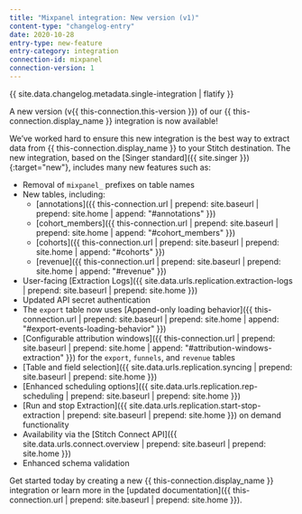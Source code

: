 ```yaml
---
title: "Mixpanel integration: New version (v1)"
content-type: "changelog-entry"
date: 2020-10-28
entry-type: new-feature
entry-category: integration
connection-id: mixpanel
connection-version: 1
---
```

{{ site.data.changelog.metadata.single-integration | flatify }}

A new version (v{{ this-connection.this-version }}) of our {{ this-connection.display_name }} integration is now available! 

We’ve worked hard to ensure this new integration is the best way to extract data from {{ this-connection.display_name }} to your Stitch destination. The new integration, based on the [Singer standard]({{ site.singer }}){:target="new"}, includes many new features such as:

- Removal of `mixpanel_` prefixes on table names
- New tables, including:
	- [annotations]({{ this-connection.url | prepend: site.baseurl | prepend: site.home | append: "#annotations" }})
	- [cohort_members]({{ this-connection.url | prepend: site.baseurl | prepend: site.home | append: "#cohort_members" }})
	- [cohorts]({{ this-connection.url | prepend: site.baseurl | prepend: site.home | append: "#cohorts" }})
	- [revenue]({{ this-connection.url | prepend: site.baseurl | prepend: site.home | append: "#revenue" }})
- User-facing [Extraction Logs]({{ site.data.urls.replication.extraction-logs | prepend: site.baseurl | prepend: site.home }})
- Updated API secret authentication
- The `export` table now uses [Append-only loading behavior]({{ this-connection.url | prepend: site.baseurl | prepend: site.home | append: "#export-events-loading-behavior" }})
- [Configurable attribution windows]({{ this-connection.url | prepend: site.baseurl | prepend: site.home | append: "#attribution-windows-extraction" }}) for the `export`, `funnels`, and `revenue` tables
- [Table and field selection]({{ site.data.urls.replication.syncing | prepend: site.baseurl | prepend: site.home }})
- [Enhanced scheduling options]({{ site.data.urls.replication.rep-scheduling | prepend: site.baseurl | prepend: site.home }})
- [Run and stop Extraction]({{ site.data.urls.replication.start-stop-extraction | prepend: site.baseurl | prepend: site.home }}) on demand functionality
- Availability via the [Stitch Connect API]({{ site.data.urls.connect.overview | prepend: site.baseurl | prepend: site.home }})
- Enhanced schema validation

Get started today by creating a new {{ this-connection.display_name }} integration or learn more in the [updated documentation]({{ this-connection.url | prepend: site.baseurl | prepend: site.home }}).